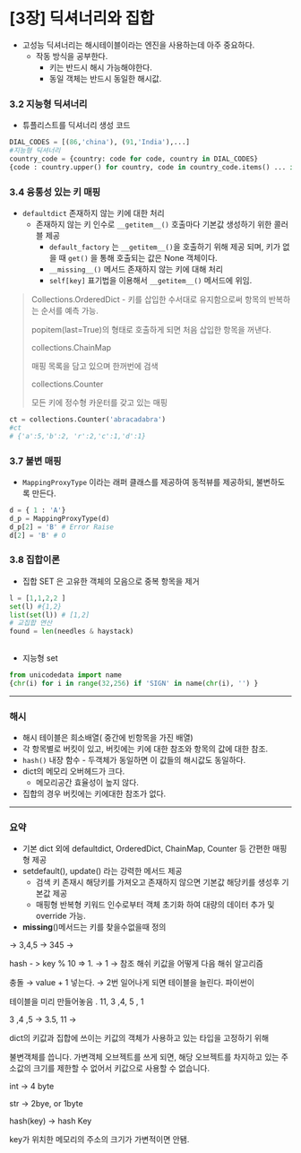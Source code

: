 # [3장] 딕셔너리와 집합

- 고성능 딕셔너리는 해시테이블이라는 엔진을 사용하는데 아주 중요하다.
    - 작동 방식을 공부한다.
        - 키는 반드시 해시 가능해야한다.
        - 동일 객체는 반드시 동일한 해시값.

### 3.2 지능형 딕셔너리

- 튜플리스트를 딕셔너리 생성 코드

```python
DIAL_CODES = [(86,'china'), (91,'India'),...]
#지능형 딕셔너리
country_code = {country: code for code, country in DIAL_CODES}
{code : country.upper() for country, code in country_code.items() ... if code < 66}
```

### 3.4 융통성 있는 키 매핑

- `defaultdict` 존재하지 않는 키에 대한 처리
    - 존재하지 않는 키 인수로 `__getitem__()` 호출마다 기본값 생성하기 위한 콜러블 제공
        - `default_factory` 는 `__getitem__()`을 호출하기 위해 제공 되며, 키가 없을 때 `get()` 을 통해 호출되는 값은 None 객체이다.
        - `__missing__()` 메서드 존재하지 않는 키에 대해 처리
        - `self[key]` 표기법을 이용해서 `__getitem__()` 메서드에 위임.

> Collections.OrderedDict - 키를 삽입한 수서대로 유지함으로써 항목의 반복하는 순서를 예측 가능.
> 
> 
> popitem(last=True)의 형태로 호출하게 되면 처음 삽입한 항목을 꺼낸다.
> 
> collections.ChainMap
> 
> 매핑 목록을 담고 있으며 한꺼번에 검색
> 
> collections.Counter
> 
> 모든 키에 정수형 카운터를 갖고 있는 매핑
> 

```python
ct = collections.Counter('abracadabra')
#ct
# {'a':5,'b':2, 'r':2,'c':1,'d':1}
```

### 3.7 불변 매핑

- `MappingProxyType` 이라는 래퍼 클래스를 제공하여 동적뷰를 제공하되, 불변하도록 만든다.

```python
d = { 1 : 'A'}
d_p = MappingProxyType(d)
d_p[2] = 'B' # Error Raise
d[2] = 'B' # O

```

### 3.8 집합이론

- 집합 SET 은 고유한 객체의 모음으로 중복 항목을 제거

```python
l = [1,1,2,2 ]
set(l) #{1,2}
list(set(l)) # [1,2]
# 교집합 연산
found = len(needles & haystack)
	
```

- 지능형 set

```python
from unicodedata import name
{chr(i) for i in range(32,256) if 'SIGN' in name(chr(i), '') }
```

---

### 해시

- 해시 테이블은 희소배열( 중간에 빈항목을 가진 배열)
- 각 항목별로 버킷이 있고, 버킷에는 키에 대한 참조와 항목의 값에 대한 참조.
- `hash()` 내장 함수 - 두객체가 동일하면 이 값들의 해시값도 동일하다.
- dict의 메모리 오버헤드가 크다.
    - 메모리공간 효율성이 높지 않다.
- 집합의 경우 버킷에는 키에대한 참조가 없다.

---

### 요약

- 기본 dict 외에 defaultdict, OrderedDict, ChainMap, Counter 등 간편한 매핑형 제공
- setdefault(), update() 라는 강력한 메서드 제공
    - 검색 키 존재시 해당키를 가져오고 존재하지 않으면 기본값 해당키를 생성후 기본값 제공
    - 매핑형 반복형 키워드 인수로부터 객체 초기화 하여 대량의 데이터 추가 및 override 가능.
- __missing__()메서드는 키를 찾을수없을때 정의

→ 3,4,5 →  345 → 

hash - > key % 10  ⇒ 1. → 1 → 참조 해쉬  키값을 어떻게 다음 해쉬 알고리즘

충돌 → value + 1  넣는다.  → 2번 일어나게 되면 테이블을 늘린다. 파이썬이

테이블을 미리 만들어놓음 .  11, 3 ,4, 5 , 1

3 ,4 ,5 →  3.5,  11 → 

dict의 키값과 집합에 쓰이는 키값의 객체가 사용하고 있는 타입을 고정하기 위해

불변객체를 씁니다. 가변객체 오브젝트를 쓰게 되면, 해당 오브젝트를 차지하고 있는 주소값의 크기를 제한할 수 없어서 키값으로 사용할 수 없습니다.

 

int → 4 byte 

str → 2bye, or 1byte

hash(key) → hash Key 

key가 위치한 메모리의 주소의 크기가  가변적이면 안됌.